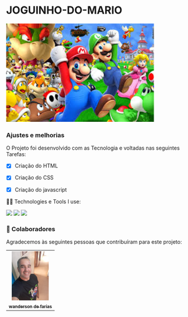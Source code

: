 # JOGUINHO-DO-MARIO


<img src="./images/logo-mario.jpg" width="400px" alt="foto "/><br>


### Ajustes e melhorias




O Projeto foi desenvolvido com as Tecnologia e voltadas nas seguintes Tarefas:

- [x] Criação do HTML
- [x] Criação do CSS
- [x] Criação do javascript 



 🧑‍💻 Technologies e Tools I use:
 
 <div>
 <img src="https://img.shields.io/badge/HTML5-E34F26?style=for-the-badge&logo=html5&logoColor=white">
 <img src="https://img.shields.io/badge/CSS3-1572B6?style=for-the-badge&logo=css3&logoColor=white">
 <img src="https://img.shields.io/badge/JavaScript-F7DF1E?style=for-the-badge&logo=javascript&logoColor=black"> 



 </div>


### 🤝 Colaboradores

Agradecemos às seguintes pessoas que contribuíram para este projeto:



<table>
  <tr>
     <td align="center">
      <a href="#">
      <img src="./images/foto.png" width="100px" alt="foto wanderson"/><br>
        <sub>
          <b>wanderson de farias</b>
        </sub>
        </sub>
      </a>
    </td>
  

  </tr>
</table>
 



<div>
 







 
